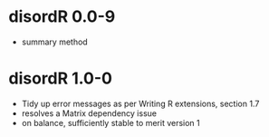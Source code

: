 # disordR 0.0-9

- summary method

# disordR 1.0-0

- Tidy up error messages as per Writing R extensions, section 1.7
- resolves a Matrix dependency issue
- on balance, sufficiently stable to merit version 1